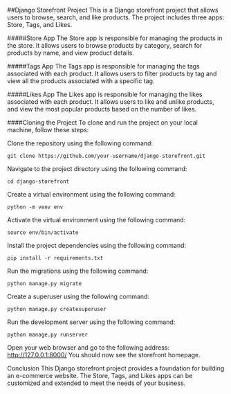 ##Django Storefront Project
This is a Django storefront project that allows users to browse, search, and like products. 
The project includes three apps: Store, Tags, and Likes.

#####Store App
The Store app is responsible for managing the products in the store. 
It allows users to browse products by category, search for products by name, and view product details.

#####Tags App
The Tags app is responsible for managing the tags associated with each product. 
It allows users to filter products by tag and view all the products associated with a specific tag.

#####Likes App
The Likes app is responsible for managing the likes associated with each product. 
It allows users to like and unlike products, and view the most popular products 
based on the number of likes.

####Cloning the Project
To clone and run the project on your local machine, 
follow these steps:

Clone the repository using the following command:

`git clone https://github.com/your-username/django-storefront.git`

Navigate to the project directory using the following command:

`cd django-storefront`

Create a virtual environment using the following command:

`python -m venv env`

Activate the virtual environment using the following command:

`source env/bin/activate`

Install the project dependencies using the following command:

`pip install -r requirements.txt`

Run the migrations using the following command:

`python manage.py migrate`

Create a superuser using the following command:

`python manage.py createsuperuser`

Run the development server using the following command:

`python manage.py runserver`

Open your web browser and go to the following address:
http://127.0.0.1:8000/
You should now see the storefront homepage.

Conclusion
This Django storefront project provides a foundation for building an e-commerce website. 
The Store, Tags, and Likes apps can be customized and extended to meet the needs of your business.
